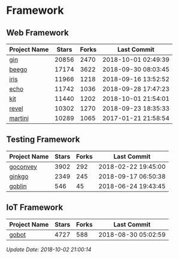 # Framework

## Web Framework

| Project Name | Stars | Forks | Last Commit |
| ------------ | ----- | ----- | ----------- |
| [gin](https://github.com/gin-gonic/gin) | 20856 | 2470 | 2018-10-01 02:49:39 |
| [beego](https://github.com/astaxie/beego) | 17174 | 3622 | 2018-09-30 08:03:45 |
| [iris](https://github.com/kataras/iris) | 11966 | 1218 | 2018-09-16 13:52:52 |
| [echo](https://github.com/labstack/echo) | 11742 | 1036 | 2018-09-28 17:47:23 |
| [kit](https://github.com/go-kit/kit) | 11440 | 1202 | 2018-10-01 21:54:01 |
| [revel](https://github.com/revel/revel) | 10302 | 1270 | 2018-09-23 18:35:33 |
| [martini](https://github.com/go-martini/martini) | 10289 | 1065 | 2017-01-21 21:58:54 |

## Testing Framework

| Project Name | Stars | Forks | Last Commit |
| ------------ | ----- | ----- | ----------- |
| [goconvey](https://github.com/smartystreets/goconvey) | 3902 | 292 | 2018-02-22 19:45:00 |
| [ginkgo](https://github.com/onsi/ginkgo) | 2349 | 245 | 2018-09-17 06:50:38 |
| [goblin](https://github.com/franela/goblin) | 546 | 45 | 2018-06-24 19:43:45 |

## IoT Framework

| Project Name | Stars | Forks | Last Commit |
| ------------ | ----- | ----- | ----------- |
| [gobot](https://github.com/hybridgroup/gobot) | 4727 | 588 | 2018-08-30 05:02:59 |

*Update Date: 2018-10-02 21:00:14*